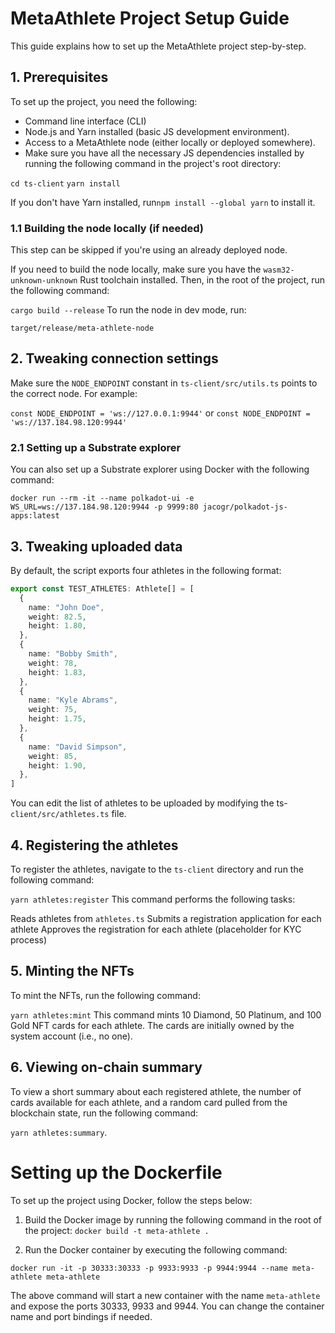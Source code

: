 # MetaAthlete Project Setup Guide
This guide explains how to set up the MetaAthlete project step-by-step.

## 1. Prerequisites
To set up the project, you need the following:

- Command line interface (CLI)
- Node.js and Yarn installed (basic JS development environment).
- Access to a MetaAthlete node (either locally or deployed somewhere).
- Make sure you have all the necessary JS dependencies installed by running the following command in the project's root directory:

`cd ts-client`
`yarn install`

If you don't have Yarn installed, run`npm install --global yarn` to install it.

### 1.1 Building the node locally (if needed)
This step can be skipped if you're using an already deployed node.

If you need to build the node locally, make sure you have the `wasm32-unknown-unknown` Rust toolchain installed. Then, in the root of the project, run the following command:

`cargo build --release`
To run the node in dev mode, run:

`target/release/meta-athlete-node`

## 2. Tweaking connection settings
Make sure the `NODE_ENDPOINT` constant in `ts-client/src/utils.ts` points to the correct node. For example:

`const NODE_ENDPOINT = 'ws://127.0.0.1:9944'` 
or 
`const NODE_ENDPOINT = 'ws://137.184.98.120:9944'`

### 2.1 Setting up a Substrate explorer
You can also set up a Substrate explorer using Docker with the following command:

`docker run --rm -it --name polkadot-ui -e WS_URL=ws://137.184.98.120:9944 -p 9999:80 jacogr/polkadot-js-apps:latest`

## 3. Tweaking uploaded data
By default, the script exports four athletes in the following format:

```ts
export const TEST_ATHLETES: Athlete[] = [
  {
    name: "John Doe",
    weight: 82.5,
    height: 1.80,
  },
  {
    name: "Bobby Smith",
    weight: 78,
    height: 1.83,
  },
  {
    name: "Kyle Abrams",
    weight: 75,
    height: 1.75,
  },
  {
    name: "David Simpson",
    weight: 85,
    height: 1.90,
  },
]
```
You can edit the list of athletes to be uploaded by modifying the ts-`client/src/athletes.ts` file.

## 4. Registering the athletes
To register the athletes, navigate to the `ts-client` directory and run the following command:

`yarn athletes:register`
This command performs the following tasks:

Reads athletes from `athletes.ts`
Submits a registration application for each athlete
Approves the registration for each athlete (placeholder for KYC process)

## 5. Minting the NFTs
To mint the NFTs, run the following command:

`yarn athletes:mint`
This command mints 10 Diamond, 50 Platinum, and 100 Gold NFT cards for each athlete. The cards are initially owned by the system account (i.e., no one).

## 6. Viewing on-chain summary
To view a short summary about each registered athlete, the number of cards available for each athlete, and a random card pulled from the blockchain state, run the following command:

`yarn athletes:summary`.

# Setting up the Dockerfile
To set up the project using Docker, follow the steps below:

1. Build the Docker image by running the following command in the root of the project:
`docker build -t meta-athlete .`

2. Run the Docker container by executing the following command:

`docker run -it -p 30333:30333 -p 9933:9933 -p 9944:9944 --name meta-athlete meta-athlete`

The above command will start a new container with the name `meta-athlete` and expose the ports 30333, 9933 and 9944. You can change the container name and port bindings if needed.
